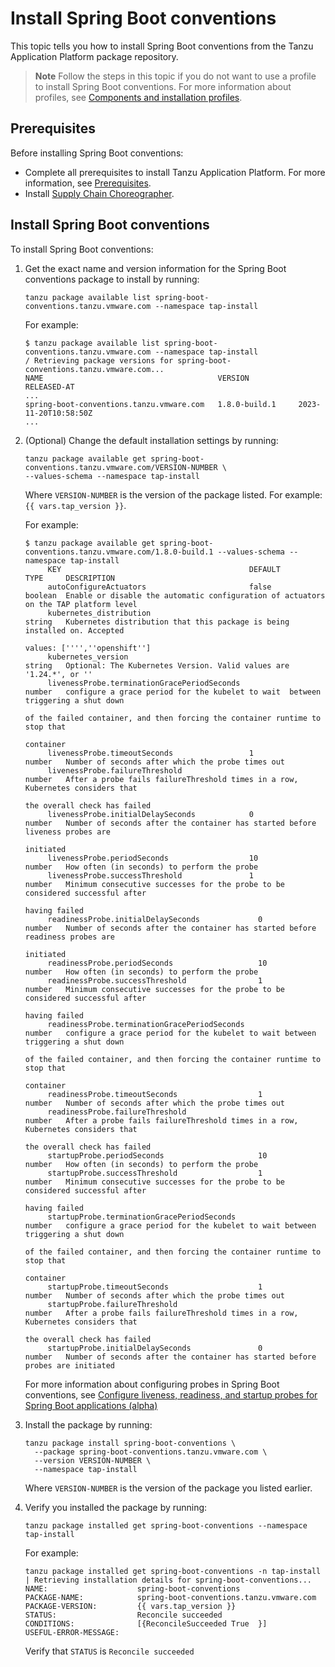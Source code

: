 # Install Spring Boot conventions

This topic tells you how to install Spring Boot conventions from the Tanzu Application Platform
package repository.

> **Note** Follow the steps in this topic if you do not want to use a profile to install
> Spring Boot conventions.
> For more information about profiles, see
> [Components and installation profiles](../about-package-profiles.hbs.md).

## <a id='prereqs'></a>Prerequisites

Before installing Spring Boot conventions:

- Complete all prerequisites to install Tanzu Application Platform. For more information, see
  [Prerequisites](../prerequisites.hbs.md).
- Install [Supply Chain Choreographer](../scc/install-scc.hbs.md).

## <a id='install-spring-boot-conv'></a> Install Spring Boot conventions

To install Spring Boot conventions:

1. Get the exact name and version information for the Spring Boot conventions package to install
   by running:

   ```console
   tanzu package available list spring-boot-conventions.tanzu.vmware.com --namespace tap-install
   ```

   For example:

   ```console
   $ tanzu package available list spring-boot-conventions.tanzu.vmware.com --namespace tap-install
   / Retrieving package versions for spring-boot-conventions.tanzu.vmware.com...
   NAME                                       VERSION           RELEASED-AT
   ...
   spring-boot-conventions.tanzu.vmware.com   1.8.0-build.1     2023-11-20T10:58:50Z
   ...
   ```

1. (Optional) Change the default installation settings by running:

    ```console
    tanzu package available get spring-boot-conventions.tanzu.vmware.com/VERSION-NUMBER \
    --values-schema --namespace tap-install
    ```

    Where `VERSION-NUMBER` is the version of the package listed. For example: `{{ vars.tap_version }}`.

    For example:

    ```console
    $ tanzu package available get spring-boot-conventions.tanzu.vmware.com/1.8.0-build.1 --values-schema --namespace tap-install
         KEY                                          DEFAULT             TYPE     DESCRIPTION
         autoConfigureActuators                       false               boolean  Enable or disable the automatic configuration of actuators on the TAP platform level
         kubernetes_distribution                                          string   Kubernetes distribution that this package is being installed on. Accepted
                                                                                   values: ['''',''openshift'']
         kubernetes_version                                               string   Optional: The Kubernetes Version. Valid values are '1.24.*', or ''
         livenessProbe.terminationGracePeriodSeconds                      number   configure a grace period for the kubelet to wait  between triggering a shut down
                                                                                   of the failed container, and then forcing the container runtime to stop that
                                                                                   container
         livenessProbe.timeoutSeconds                 1                   number   Number of seconds after which the probe times out
         livenessProbe.failureThreshold                                   number   After a probe fails failureThreshold times in a row, Kubernetes considers that
                                                                                   the overall check has failed
         livenessProbe.initialDelaySeconds            0                   number   Number of seconds after the container has started before liveness probes are
                                                                                   initiated
         livenessProbe.periodSeconds                  10                  number   How often (in seconds) to perform the probe
         livenessProbe.successThreshold               1                   number   Minimum consecutive successes for the probe to be considered successful after
                                                                                   having failed
         readinessProbe.initialDelaySeconds             0                 number   Number of seconds after the container has started before readiness probes are
                                                                                   initiated
         readinessProbe.periodSeconds                   10                number   How often (in seconds) to perform the probe
         readinessProbe.successThreshold                1                 number   Minimum consecutive successes for the probe to be considered successful after
                                                                                   having failed
         readinessProbe.terminationGracePeriodSeconds                     number   configure a grace period for the kubelet to wait between triggering a shut down
                                                                                   of the failed container, and then forcing the container runtime to stop that
                                                                                   container
         readinessProbe.timeoutSeconds                  1                 number   Number of seconds after which the probe times out
         readinessProbe.failureThreshold                                  number   After a probe fails failureThreshold times in a row, Kubernetes considers that
                                                                                   the overall check has failed
         startupProbe.periodSeconds                     10                number   How often (in seconds) to perform the probe
         startupProbe.successThreshold                  1                 number   Minimum consecutive successes for the probe to be considered successful after
                                                                                   having failed
         startupProbe.terminationGracePeriodSeconds                       number   configure a grace period for the kubelet to wait between triggering a shut down
                                                                                   of the failed container, and then forcing the container runtime to stop that
                                                                                   container
         startupProbe.timeoutSeconds                    1                 number   Number of seconds after which the probe times out
         startupProbe.failureThreshold                                    number   After a probe fails failureThreshold times in a row, Kubernetes considers that
                                                                                   the overall check has failed
         startupProbe.initialDelaySeconds               0                 number   Number of seconds after the container has started before probes are initiated
    ```

   For more information about configuring probes in Spring Boot conventions, see
   [Configure liveness, readiness, and startup probes for Spring Boot applications (alpha)](config-probes.hbs.md)

1. Install the package by running:

   ```console
   tanzu package install spring-boot-conventions \
     --package spring-boot-conventions.tanzu.vmware.com \
     --version VERSION-NUMBER \
     --namespace tap-install
   ```

   Where `VERSION-NUMBER` is the version of the package you listed earlier.

1. Verify you installed the package by running:

   ```console
   tanzu package installed get spring-boot-conventions --namespace tap-install
   ```

   For example:

   ```console
   tanzu package installed get spring-boot-conventions -n tap-install
   | Retrieving installation details for spring-boot-conventions...
   NAME:                    spring-boot-conventions
   PACKAGE-NAME:            spring-boot-conventions.tanzu.vmware.com
   PACKAGE-VERSION:         {{ vars.tap_version }}
   STATUS:                  Reconcile succeeded
   CONDITIONS:              [{ReconcileSucceeded True  }]
   USEFUL-ERROR-MESSAGE:
   ```

   Verify that `STATUS` is `Reconcile succeeded`
